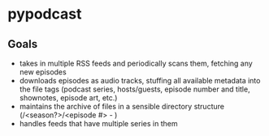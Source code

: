 # pypodcast
## Goals
* takes in multiple RSS feeds and periodically scans them, fetching any new episodes
* downloads episodes as audio tracks, stuffing all available metadata into the file tags (podcast series, hosts/guests, episode number and title, shownotes, episode art, etc.)
* maintains the archive of files in a sensible directory structure (<podcast>/<season?>/<episode #> - <episode title>)
* handles feeds that have multiple series in them
